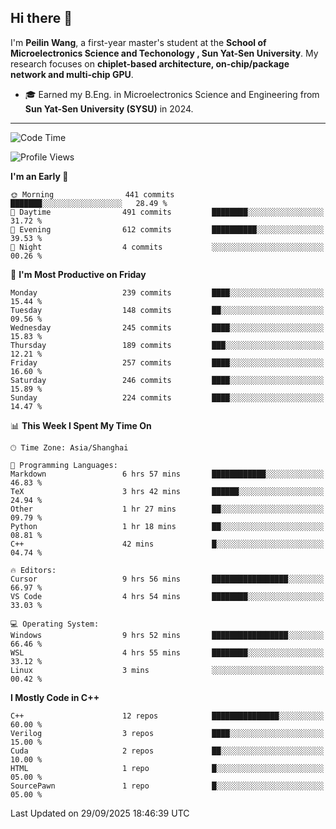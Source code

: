 ## Hi there 👋

I'm **Peilin Wang**, a first-year master's student at the **School of Microelectronics Science and Techonology , Sun Yat-Sen University**. My research focuses on **chiplet-based architecture, on-chip/package network and multi-chip GPU**.

- 🎓 Earned my B.Eng. in Microelectronics Science and Engineering from **Sun Yat-Sen University (SYSU)** in 2024.

---

<!--START_SECTION:waka-->
![Code Time](http://img.shields.io/badge/Code%20Time-217%20hrs%2020%20mins-blue)

![Profile Views](http://img.shields.io/badge/Profile%20Views-14-blue)

**I'm an Early 🐤** 

```text
🌞 Morning                441 commits         ███████░░░░░░░░░░░░░░░░░░   28.49 % 
🌆 Daytime                491 commits         ████████░░░░░░░░░░░░░░░░░   31.72 % 
🌃 Evening                612 commits         ██████████░░░░░░░░░░░░░░░   39.53 % 
🌙 Night                  4 commits           ░░░░░░░░░░░░░░░░░░░░░░░░░   00.26 % 
```
📅 **I'm Most Productive on Friday** 

```text
Monday                   239 commits         ████░░░░░░░░░░░░░░░░░░░░░   15.44 % 
Tuesday                  148 commits         ██░░░░░░░░░░░░░░░░░░░░░░░   09.56 % 
Wednesday                245 commits         ████░░░░░░░░░░░░░░░░░░░░░   15.83 % 
Thursday                 189 commits         ███░░░░░░░░░░░░░░░░░░░░░░   12.21 % 
Friday                   257 commits         ████░░░░░░░░░░░░░░░░░░░░░   16.60 % 
Saturday                 246 commits         ████░░░░░░░░░░░░░░░░░░░░░   15.89 % 
Sunday                   224 commits         ████░░░░░░░░░░░░░░░░░░░░░   14.47 % 
```


📊 **This Week I Spent My Time On** 

```text
🕑︎ Time Zone: Asia/Shanghai

💬 Programming Languages: 
Markdown                 6 hrs 57 mins       ████████████░░░░░░░░░░░░░   46.83 % 
TeX                      3 hrs 42 mins       ██████░░░░░░░░░░░░░░░░░░░   24.94 % 
Other                    1 hr 27 mins        ██░░░░░░░░░░░░░░░░░░░░░░░   09.79 % 
Python                   1 hr 18 mins        ██░░░░░░░░░░░░░░░░░░░░░░░   08.81 % 
C++                      42 mins             █░░░░░░░░░░░░░░░░░░░░░░░░   04.74 % 

🔥 Editors: 
Cursor                   9 hrs 56 mins       █████████████████░░░░░░░░   66.97 % 
VS Code                  4 hrs 54 mins       ████████░░░░░░░░░░░░░░░░░   33.03 % 

💻 Operating System: 
Windows                  9 hrs 52 mins       █████████████████░░░░░░░░   66.46 % 
WSL                      4 hrs 55 mins       ████████░░░░░░░░░░░░░░░░░   33.12 % 
Linux                    3 mins              ░░░░░░░░░░░░░░░░░░░░░░░░░   00.42 % 
```

**I Mostly Code in C++** 

```text
C++                      12 repos            ███████████████░░░░░░░░░░   60.00 % 
Verilog                  3 repos             ████░░░░░░░░░░░░░░░░░░░░░   15.00 % 
Cuda                     2 repos             ██░░░░░░░░░░░░░░░░░░░░░░░   10.00 % 
HTML                     1 repo              █░░░░░░░░░░░░░░░░░░░░░░░░   05.00 % 
SourcePawn               1 repo              █░░░░░░░░░░░░░░░░░░░░░░░░   05.00 % 
```




 Last Updated on 29/09/2025 18:46:39 UTC
<!--END_SECTION:waka-->
